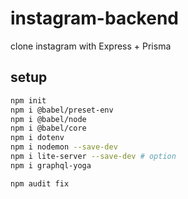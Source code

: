 # instagram-backend
clone instagram with Express + Prisma


## setup

```bash
npm init
npm i @babel/preset-env
npm i @babel/node
npm i @babel/core
npm i dotenv
npm i nodemon --save-dev
npm i lite-server --save-dev # option
npm i graphql-yoga

npm audit fix
```